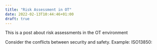 ```yaml
---
title: "Risk Assessment in OT"
date: 2022-02-13T10:44:46+01:00
draft: true
---
```

This is a post about risk assessments in the OT environment

Consider the conflicts between security and safety. Example: ISO13850: